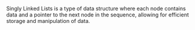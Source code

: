 Singly Linked Lists is a type of data structure where each node contains 
data and a pointer to the next node in the sequence, allowing for efficient 
storage and manipulation of data.
